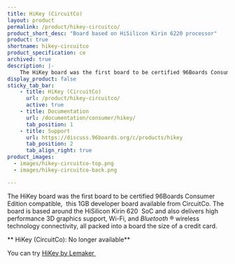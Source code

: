 ```yaml
---
title: HiKey (CircuitCo)
layout: product
permalink: /product/hikey-circuitco/
product_short_desc: "Board based on HiSilicon Kirin 6220 processor"
product: true
shortname: hikey-circuitco
product_specification: ce
archived: true
description: |-
    The HiKey board was the first board to be certified 96Boards Consumer Edition compatible,  this 1GB developer board available from CircuitCo. The board is based around the HiSilicon Kirin 620  SoC and also delivers high performance 3D graphics support, Wi-Fi, and Bluetooth connectivity, all packed into a board the size of a credit card.
display_product: false
sticky_tab_bar:
    - title: HiKey (CircuitCo)
      url: /product/hikey-circuitco/
      active: true
    - title: Documentation
      url: /documentation/consumer/hikey/
      tab_position: 1
    - title: Support
      url: https://discuss.96boards.org/c/products/hikey
      tab_position: 2
      tab_align_right: true
product_images:
  - images/hikey-circuitco-top.png
  - images/hikey-circuitco-back.png

---
```

The HiKey board was the first board to be certified 96Boards Consumer Edition compatible,  this 1GB developer board available from CircuitCo. The board is based around the HiSilicon Kirin 620  SoC and also delivers high performance 3D graphics support, Wi-Fi, and _Bluetooth_ ® wireless technology connectivity, all packed into a board the size of a credit card.

** HiKey (CircuitCo): No longer available**

You can try [HiKey by Lemaker ](/product/hikey/)
